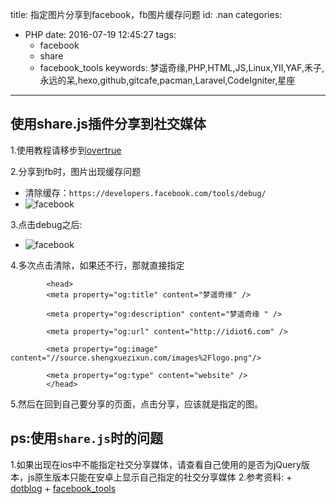 title: 指定图片分享到facebook，fb图片缓存问题
id: .nan
categories:
  - PHP
date: 2016-07-19 12:45:27
tags: 
	- facebook
	- share
	- facebook_tools
keywords: 梦遥奇缘,PHP,HTML,JS,Linux,YII,YAF,禾子,永远的呆,hexo,github,gitcafe,pacman,Laravel,CodeIgniter,星座
---
## 使用share.js插件分享到社交媒体

1.使用教程请移步到[overtrue](http://overtrue.me/share.js/)

2.分享到fb时，图片出现缓存问题

+ 清除缓存：`https://developers.facebook.com/tools/debug/`
+ ![facebook](https://source.shengxuezixun.com/facebook_clear.png)

3.点击debug之后:

+ ![facebook](https://source.shengxuezixun.com/fb_url.png)

4.多次点击清除，如果还不行，那就直接指定

			<head>
			<meta property="og:title" content="梦遥奇缘" />

			<meta property="og:description" content="梦遥奇缘 " />

			<meta property="og:url" content="http://idiot6.com" />

			<meta property="og:image" content="//source.shengxuezixun.com/images%2Flogo.png"/>

			<meta property="og:type" content="website" />
			</head>

5.然后在回到自己要分享的页面，点击分享，应该就是指定的图。

## ps:使用`share.js`时的问题

1.如果出现在ios中不能指定社交分享媒体，请查看自己使用的是否为jQuery版本，js原生版本只能在安卓上显示自己指定的社交分享媒体
2.参考资料:
	+ [dotblog](https://dotblogs.com.tw/walter/2014/05/21/how-to-set-facebook-share-info)
	+ [facebook_tools](https://developers.facebook.com/tools/debug/)

